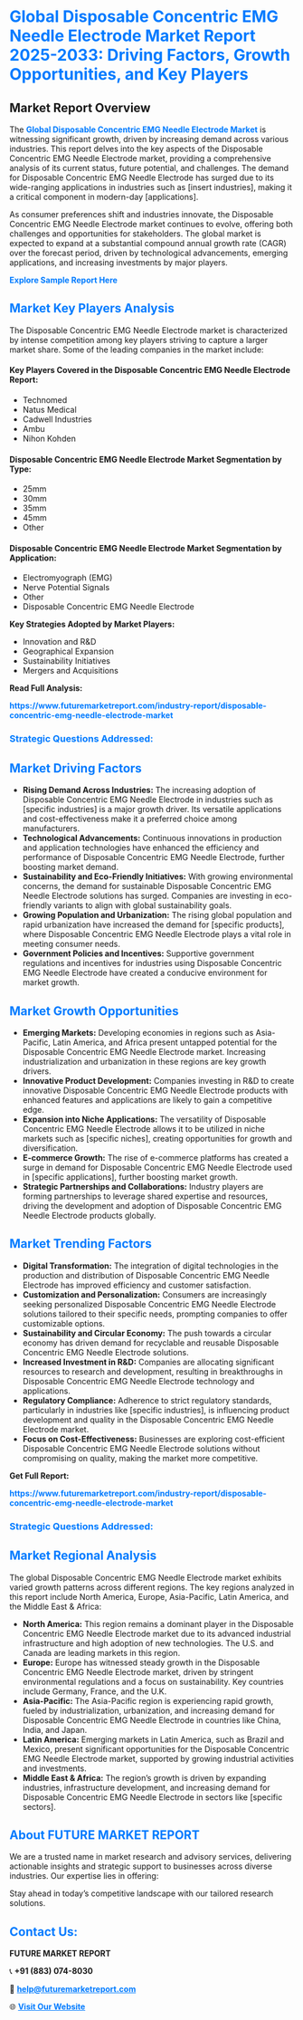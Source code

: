 <h1 style="color: #007BFF;">Global Disposable Concentric EMG Needle Electrode Market Report 2025-2033: Driving Factors, Growth Opportunities, and Key Players</h1>

<section id="overview">
<h2>Market Report Overview</h2>
<p>The <a href="https://www.futuremarketreport.com/industry-report/disposable-concentric-emg-needle-electrode-market" style="color: #007BFF; text-decoration: none;"><strong>Global Disposable Concentric EMG Needle Electrode Market</strong></a> is witnessing significant growth, driven by increasing demand across various industries. This report delves into the key aspects of the Disposable Concentric EMG Needle Electrode market, providing a comprehensive analysis of its current status, future potential, and challenges. The demand for Disposable Concentric EMG Needle Electrode has surged due to its wide-ranging applications in industries such as [insert industries], making it a critical component in modern-day [applications].</p>
<p>As consumer preferences shift and industries innovate, the Disposable Concentric EMG Needle Electrode market continues to evolve, offering both challenges and opportunities for stakeholders. The global market is expected to expand at a substantial compound annual growth rate (CAGR) over the forecast period, driven by technological advancements, emerging applications, and increasing investments by major players.</p>
</section>

<section id="overview">
<p><a href="https://www.futuremarketreport.com/request-sample/reportId=127263" style="color: #007BFF; text-decoration: none;"><strong>Explore Sample Report Here</strong></a></p>
</section>

<section id="key-players">
<h2 style="color: #007BFF;">Market Key Players Analysis</h2>
<p>The Disposable Concentric EMG Needle Electrode market is characterized by intense competition among key players striving to capture a larger market share. Some of the leading companies in the market include:</p>
<h4>Key Players Covered in the Disposable Concentric EMG Needle Electrode Report:</h4>
<ul><li>Technomed</li><li>Natus Medical</li><li>Cadwell Industries</li><li>Ambu</li><li>Nihon Kohden</li></ul>
<h4>Disposable Concentric EMG Needle Electrode Market Segmentation by Type:</h4>
<ul><li>25mm</li><li>30mm</li><li>35mm</li><li>45mm</li><li>Other</li></ul>

<h4>Disposable Concentric EMG Needle Electrode Market Segmentation by Application:</h4>
<ul><li>Electromyograph (EMG)</li><li>Nerve Potential Signals</li><li>Other</li><li>Disposable Concentric EMG Needle Electrode</li></ul>
<p><strong>Key Strategies Adopted by Market Players:</strong></p>
<ul>
<li>Innovation and R&D</li>
<li>Geographical Expansion</li>
<li>Sustainability Initiatives</li>
<li>Mergers and Acquisitions</li>
</ul>
</section>

<section>
<p><strong>Read Full Analysis: </strong></p><a href="https://www.futuremarketreport.com/industry-report/disposable-concentric-emg-needle-electrode-market" style="color: #007BFF; text-decoration: none;"><strong>https://www.futuremarketreport.com/industry-report/disposable-concentric-emg-needle-electrode-market</strong></a>
<h3 style="color: #007BFF;">Strategic Questions Addressed:</h3>
</section>

<section id="driving-factors">
<h2 style="color: #007BFF;">Market Driving Factors</h2>
<ul>
<li><strong>Rising Demand Across Industries:</strong> The increasing adoption of Disposable Concentric EMG Needle Electrode in industries such as [specific industries] is a major growth driver. Its versatile applications and cost-effectiveness make it a preferred choice among manufacturers.</li>
<li><strong>Technological Advancements:</strong> Continuous innovations in production and application technologies have enhanced the efficiency and performance of Disposable Concentric EMG Needle Electrode, further boosting market demand.</li>
<li><strong>Sustainability and Eco-Friendly Initiatives:</strong> With growing environmental concerns, the demand for sustainable Disposable Concentric EMG Needle Electrode solutions has surged. Companies are investing in eco-friendly variants to align with global sustainability goals.</li>
<li><strong>Growing Population and Urbanization:</strong> The rising global population and rapid urbanization have increased the demand for [specific products], where Disposable Concentric EMG Needle Electrode plays a vital role in meeting consumer needs.</li>
<li><strong>Government Policies and Incentives:</strong> Supportive government regulations and incentives for industries using Disposable Concentric EMG Needle Electrode have created a conducive environment for market growth.</li>
</ul>
</section>

<section id="growth-opportunities">
<h2 style="color: #007BFF;">Market Growth Opportunities</h2>
<ul>
<li><strong>Emerging Markets:</strong> Developing economies in regions such as Asia-Pacific, Latin America, and Africa present untapped potential for the Disposable Concentric EMG Needle Electrode market. Increasing industrialization and urbanization in these regions are key growth drivers.</li>
<li><strong>Innovative Product Development:</strong> Companies investing in R&D to create innovative Disposable Concentric EMG Needle Electrode products with enhanced features and applications are likely to gain a competitive edge.</li>
<li><strong>Expansion into Niche Applications:</strong> The versatility of Disposable Concentric EMG Needle Electrode allows it to be utilized in niche markets such as [specific niches], creating opportunities for growth and diversification.</li>
<li><strong>E-commerce Growth:</strong> The rise of e-commerce platforms has created a surge in demand for Disposable Concentric EMG Needle Electrode used in [specific applications], further boosting market growth.</li>
<li><strong>Strategic Partnerships and Collaborations:</strong> Industry players are forming partnerships to leverage shared expertise and resources, driving the development and adoption of Disposable Concentric EMG Needle Electrode products globally.</li>
</ul>
</section>

<section id="trending-factors">
<h2 style="color: #007BFF;">Market Trending Factors</h2>
<ul>
<li><strong>Digital Transformation:</strong> The integration of digital technologies in the production and distribution of Disposable Concentric EMG Needle Electrode has improved efficiency and customer satisfaction.</li>
<li><strong>Customization and Personalization:</strong> Consumers are increasingly seeking personalized Disposable Concentric EMG Needle Electrode solutions tailored to their specific needs, prompting companies to offer customizable options.</li>
<li><strong>Sustainability and Circular Economy:</strong> The push towards a circular economy has driven demand for recyclable and reusable Disposable Concentric EMG Needle Electrode solutions.</li>
<li><strong>Increased Investment in R&D:</strong> Companies are allocating significant resources to research and development, resulting in breakthroughs in Disposable Concentric EMG Needle Electrode technology and applications.</li>
<li><strong>Regulatory Compliance:</strong> Adherence to strict regulatory standards, particularly in industries like [specific industries], is influencing product development and quality in the Disposable Concentric EMG Needle Electrode market.</li>
<li><strong>Focus on Cost-Effectiveness:</strong> Businesses are exploring cost-efficient Disposable Concentric EMG Needle Electrode solutions without compromising on quality, making the market more competitive.</li>
</ul>
</section>

<section>
<p><strong>Get Full Report: </strong></p><a href="https://www.futuremarketreport.com/industry-report/disposable-concentric-emg-needle-electrode-market" style="color: #007BFF; text-decoration: none;"><strong>https://www.futuremarketreport.com/industry-report/disposable-concentric-emg-needle-electrode-market</strong></a>
<h3 style="color: #007BFF;">Strategic Questions Addressed:</h3>
</section>


<section id="regional-analysis">
<h2 style="color: #007BFF;">Market Regional Analysis</h2>
<p>The global Disposable Concentric EMG Needle Electrode market exhibits varied growth patterns across different regions. The key regions analyzed in this report include North America, Europe, Asia-Pacific, Latin America, and the Middle East & Africa:</p>
<ul>
<li><strong>North America:</strong> This region remains a dominant player in the Disposable Concentric EMG Needle Electrode market due to its advanced industrial infrastructure and high adoption of new technologies. The U.S. and Canada are leading markets in this region.</li>
<li><strong>Europe:</strong> Europe has witnessed steady growth in the Disposable Concentric EMG Needle Electrode market, driven by stringent environmental regulations and a focus on sustainability. Key countries include Germany, France, and the U.K.</li>
<li><strong>Asia-Pacific:</strong> The Asia-Pacific region is experiencing rapid growth, fueled by industrialization, urbanization, and increasing demand for Disposable Concentric EMG Needle Electrode in countries like China, India, and Japan.</li>
<li><strong>Latin America:</strong> Emerging markets in Latin America, such as Brazil and Mexico, present significant opportunities for the Disposable Concentric EMG Needle Electrode market, supported by growing industrial activities and investments.</li>
<li><strong>Middle East & Africa:</strong> The region’s growth is driven by expanding industries, infrastructure development, and increasing demand for Disposable Concentric EMG Needle Electrode in sectors like [specific sectors].</li>
</ul>
</section>

<footer>
<h2 style="color: #007BFF;">About FUTURE MARKET REPORT</h2>
<p>We are a trusted name in market research and advisory services, delivering actionable insights and strategic support to businesses across diverse industries. Our expertise lies in offering:</p>

<p>Stay ahead in today’s competitive landscape with our tailored research solutions.</p>

<h2 style="color: #007BFF;">Contact Us:</h2>
<p><strong>FUTURE MARKET REPORT</strong></p>
<p>📞 <strong>+91 (883) 074-8030</strong></p>
<p>📧 <strong><a href="mailto:help@futuremarketreport.com" style="color: #007BFF;">help@futuremarketreport.com</a></strong></p>
<p>🌐 <strong><a href="https://www.futuremarketreport.com/" style="color: #007BFF;">Visit Our Website</a></strong></p>
</footer>